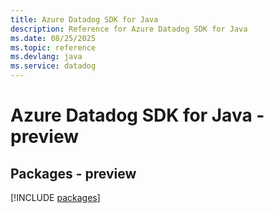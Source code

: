 ```yaml
---
title: Azure Datadog SDK for Java
description: Reference for Azure Datadog SDK for Java
ms.date: 08/25/2025
ms.topic: reference
ms.devlang: java
ms.service: datadog
---
```

# Azure Datadog SDK for Java - preview
## Packages - preview
[!INCLUDE [packages](datadog-index.md)]